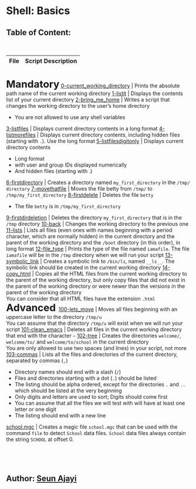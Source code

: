 # Shell: Basics

## Table of Content: 
<br />

| File | Script Description | 
--- | ---
<br/><span style="font-size: 1.7rem">**Mandatory**</span>
[0-current_working_directory](./0-current_working_directory) | Prints the absolute path name of the current working directory
[1-listit](./1-listit) | Displays the contents list of your current directory
[2-bring_me_home](./2-bring_me_home) | Writes a script that changes the working directory to the user’s home directory <ul><li>You are not allowed to use any shell variables</li></ul>
[3-listfiles](./3-listfiles) | Displays current directory contents in a long format
[4-listmorefiles](./4-listmorefiles) | Displays current directory contents, including hidden files (starting with `.`). Use the long format
[5-listfilesdigitonly](./5-listfilesdigitonly) | Displays current directory contents <ul><li>Long format</li><li>with user and group IDs displayed numerically</li><li>And hidden files (starting with .)</li></ul>
[6-firstdirectory](./6-firstdirectory) | Creates a directory named `my_first_directory` in the `/tmp/ directory` 
[7-movethatfile](./7-movethatfile) | Moves the file betty from `/tmp/` to `/tmp/my_first_directory`
[8-firstdelete](./8-firstdelete) | Deletes the file `betty` <ul><li>The file `betty` is in `/tmp/my_first_directory`</li></ul>
[9-firstdirdeletion](./9-firstdirdeletion) | Deletes the directory `my_first_directory` that is in the `/tmp` directory
[10-back](./10-back) | Changes the working directory to the previous one
[11-lists](./11-lists) | Lists all files (even ones with names beginning with a period character, which are normally hidden) in the current directory and the parent of the working directory and the `/boot` directory (in this order), in long format
[12-file_type](./12-file_type) | Prints the type of the file named `iamafile`. The file `iamafile` will be in the `/tmp` directory when we will run your script
[13-symbolic_link](./13-symbolic_link) | Creates a symbolic link to `/bin/ls`, named `__ls__`. The symbolic link should be created in the current working directory
[14-copy_html](./14-copy_html) | Copies all the HTML files from the current working directory to the parent of the working directory, but only copy files that did not exist in the parent of the working directory or were newer than the versions in the parent of the working directory <br />You can consider that all HTML files have the extension `.html`
<br/><span style="font-size: 1.7rem">**Advanced** </span>
[100-lets_move](./100-lets_move) | Moves all files beginning with an uppercase letter to the directory `/tmp/u` <br />You can assume that the directory `/tmp/u` will exist when we will run your script
[101-clean_emacs](./101-clean_emacs) | Deletes all files in the current working directory that end with the character `~`
[102-tree](./102-tree) | Creates the directories `welcome/`, `welcome/to/` and `welcome/to/school` in the current directory <br />You are only allowed to use two spaces (and lines) in your script, not more
[103-commas](./103-commas) | Lists all the files and directories of the current directory, separated by commas (`,`) <ul><li>Directory names should end with a slash (`/`)</li><li>Files and directories starting with a dot (`.`) should be listed</li><li>The listing should be alpha ordered, except for the directories `.` and `..` which should be listed at the very beginning</li><li>Only digits and letters are used to sort; Digits should come first</li><li>You can assume that all the files we will test with will have at least one letter or one digit</li><li>The listing should end with a new line</li></ul>
[school.mgc](./school.mgc) | Creates a magic file `school.mgc` that can be used with the command `file` to detect `School` data files. `School` data files always contain the string `SCHOOL` at offset 0.

# 
<br>

## **Author:** [Seun Ajayi](https://github.com/Seun-A)
